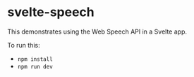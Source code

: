 # svelte-speech

This demonstrates using the Web Speech API in a Svelte app.

To run this:

- `npm install`
- `npm run dev`


